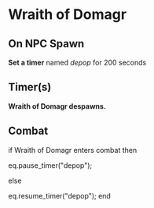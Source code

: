 # Wraith of Domagr


## On NPC Spawn

**Set a timer** named *depop* for 200 seconds


## Timer(s)

**Wraith of Domagr despawns.**


## Combat

if  Wraith of Domagr enters combat  then


eq.pause_timer("depop");

else


eq.resume_timer("depop");
end
